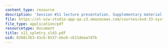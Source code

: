 ```yaml
---
content_type: resource
description: 'Session #11 lecture presentation. Supplementary material.'
file: https://ol-ocw-studio-app-qa.s3.amazonaws.com/courses/esd-33-systems-engineering-summer-2004/02b8c36341cb8537ebc6cb11deaa7d7b_s11_splmtry_sld3.pdf
file_type: application/pdf
resourcetype: Document
title: s11_splmtry_sld3.pdf
uid: 02b8c363-41cb-8537-ebc6-cb11deaa7d7b
---
```

